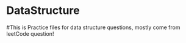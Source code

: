 # DataStructure
#This is Practice files for data structure questions, mostly come from leetCode question!
